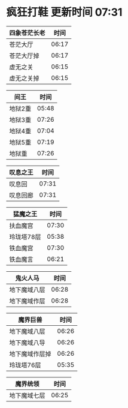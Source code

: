 # 疯狂打鞋 更新时间 07:31

| 四象苍茫长老   | 时间    |
|--------|-------|
| 苍茫大厅 | 06:17 |
| 苍茫大厅掉 | 06:17 |
| 虚无之关 | 06:15 |
| 虚无之关掉 | 06:15 |

| 间王   | 时间    |
|--------|-------|
| 地狱2重 | 05:48 |
| 地狱3重 | 07:26 |
| 地狱4重 | 07:04 |
| 地狱5重 | 07:19 |
| 地狱重 | 07:26 |

| 叹息之王   | 时间    |
|--------|-------|
| 叹息回 | 07:31 |
| 叹息回廊 | 07:31 |

| 猛魔之王   | 时间    |
|--------|-------|
| 扶血魔宫 | 07:30 |
| 玲珑塔78层 | 05:38 |
| 铁血魔宫 | 07:30 |
| 铁血魔言 | 06:21 |

| 鬼火人马   | 时间    |
|--------|-------|
| 地下魔域八层 | 06:28 |
| 地下魔域作层 | 06:28 |

| 魔界巨兽   | 时间    |
|--------|-------|
| 地下魔域八层 | 06:26 |
| 地下魔域八导 | 06:26 |
| 地下魔域作层掉 | 06:26 |
| 玲珑塔76层 | 05:35 |

| 魔界统领   | 时间    |
|--------|-------|
| 地下魔域七层 | 06:25 |